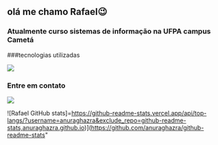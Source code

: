 ## olá me chamo Rafael😉
### Atualmente curso sistemas de informação na UFPA campus Cametá
###tecnologias utilizadas

<div style: display="inline_block">
<img src="https://img.shields.io/badge/c%23-%23239120.svg?style=for-the-badge&logo=c-sharp&logoColor=white">
</div>

### Entre em contato

<div style: display="inline_block">
<a href="mailto:paulorafaelcarvalhorodrigues@gmail.com">
</a>
<img src="img.shields.io/badge/Gmail-D14836?style=for-the-badge&logo=gmail&logoColor=white">
</div>

![Rafael GitHub stats]=https://github-readme-stats.vercel.app/api/top-langs/?username=anuraghazra&exclude_repo=github-readme-stats,anuraghazra.github.io)](https://github.com/anuraghazra/github-readme-stats"
